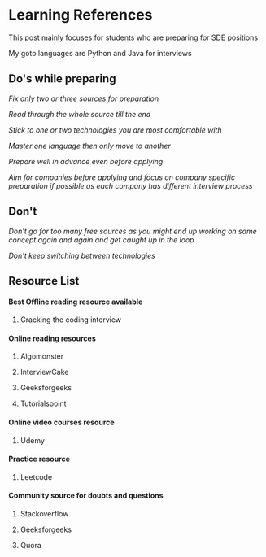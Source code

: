 # Learning References


This post mainly focuses for students who are preparing for SDE positions

My goto languages are Python and Java for interviews



## Do's while preparing

*Fix only two or three sources for preparation*

*Read through the whole source till the end*

*Stick to one or two technologies you are most comfortable with*

*Master one language then only move to another*

*Prepare well in advance even before applying*

*Aim for companies before applying and focus on company specific preparation if possible as each company has different interview process*



## Don't 

*Don't go for too many free sources as you might end up working on same concept again and again and get caught up in the loop*

*Don't keep switching between technologies*



## Resource List

#### Best Offline reading resource available

1. Cracking the coding interview

#### Online reading resources

1. Algomonster

1. InterviewCake

1. Geeksforgeeks

1. Tutorialspoint

#### Online video courses resource

1. Udemy

#### Practice resource

1. Leetcode

#### Community source for doubts and questions

1. Stackoverflow

1. Geeksforgeeks

1. Quora








